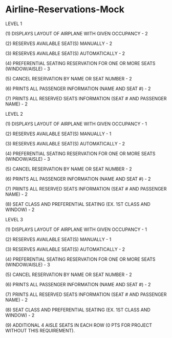 # Airline-Reservations-Mock
LEVEL 1

(1) DISPLAYS LAYOUT OF AIRPLANE WITH GIVEN OCCUPANCY - 2

(2) RESERVES AVAILABLE SEAT(S) MANUALLY - 2

(3) RESERVES AVAILABLE SEAT(S) AUTOMATICALLY - 2

(4) PREFERENTIAL SEATING RESERVATION FOR ONE OR MORE SEATS (WINDOW/AISLE) - 3

(5) CANCEL RESERVATION BY NAME OR SEAT NUMBER - 2

(6) PRINTS ALL PASSENGER INFORMATION (NAME AND SEAT #) - 2

(7) PRINTS ALL RESERVED SEATS INFORMATION (SEAT # AND PASSENGER NAME) - 2


 
 
LEVEL 2

(1) DISPLAYS LAYOUT OF AIRPLANE WITH GIVEN OCCUPANCY - 1

(2) RESERVES AVAILABLE SEAT(S) MANUALLY - 1

(3) RESERVES AVAILABLE SEAT(S) AUTOMATICALLY - 2

(4) PREFERENTIAL SEATING RESERVATION FOR ONE OR MORE SEATS (WINDOW/AISLE) - 3

(5) CANCEL RESERVATION BY NAME OR SEAT NUMBER - 2

(6) PRINTS ALL PASSENGER INFORMATION (NAME AND SEAT #) - 2

(7) PRINTS ALL RESERVED SEATS INFORMATION (SEAT # AND PASSENGER NAME) - 2

(8) SEAT CLASS AND PREFERENTIAL SEATING (EX. 1ST CLASS AND WINDOW) - 2
 
 
LEVEL 3

(1) DISPLAYS LAYOUT OF AIRPLANE WITH GIVEN OCCUPANCY - 1

(2) RESERVES AVAILABLE SEAT(S) MANUALLY - 1

(3) RESERVES AVAILABLE SEAT(S) AUTOMATICALLY - 2

(4) PREFERENTIAL SEATING RESERVATION FOR ONE OR MORE SEATS (WINDOW/AISLE) - 3

(5) CANCEL RESERVATION BY NAME OR SEAT NUMBER - 2

(6) PRINTS ALL PASSENGER INFORMATION (NAME AND SEAT #) - 2

(7) PRINTS ALL RESERVED SEATS INFORMATION (SEAT # AND PASSENGER NAME) - 2

(8) SEAT CLASS AND PREFERENTIAL SEATING (EX. 1ST CLASS AND WINDOW) - 2

(9) ADDITIONAL 4 AISLE SEATS IN EACH ROW (0 PTS  FOR PROJECT WITHOUT THIS REQUIREMENT).
